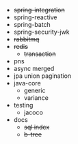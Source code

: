 - ~~spring-integration~~
- spring-reactive
- spring-batch
- spring-security-jwk
- ~~rabbitmq~~
- ~~redis~~
  - ~~transaction~~
- pns
- async merged
- jpa union pagination
- java-core
  - generic
  - variance
- testing
  - jacoco
- docs
  - ~~sql index~~
  - ~~b-tree~~
